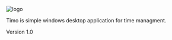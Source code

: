<img  src="http://jozef89.github.com/timo/images/logo-panel.png" align="center" alt="logo"></img> 
 

<p>Timo is simple windows desktop application for time managment.<p> 

Version 1.0
